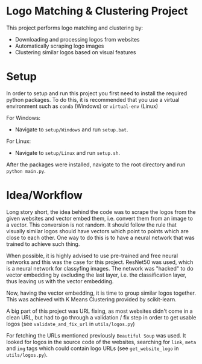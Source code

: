# Logo Matching & Clustering Project

  This project performs logo matching and clustering by:
  - Downloading and processing logos from websites
  - Automatically scraping logo images
  - Clustering similar logos based on visual features

# Setup

  In order to setup and run this project you first need to install the required python packages. To do this, it is recommended that you use a virtual environment such as `conda` (Windows) or `virtual-env` (Linux)

For Windows:
- Navigate to `setup/Windows` and run `setup.bat`.

For Linux:
- Navigate to `setup/Linux` and run `setup.sh`.

After the packages were installed, navigate to the root directory and run `python main.py`.

# Idea/Workflow
  Long story short, the idea behind the code was to scrape the logos from the given websites and vector embed them, i.e. convert them from an image to a vector. This conversion is not random. It should follow the rule that visually similar logos should have vectors which point to points which are close to each other. One way to do this is to have a neural network that was trained to achieve such thing.

  When possible, it is highly advised to use pre-trained and free neural networks and this was the case for this project. ResNet50 was used, which is a neural network for classyfing images. The network was "hacked" to do vector embedding by excluding the last layer, i.e. the classification layer, thus leaving us with the vector embedding.

  Now, having the vector embedding, it is time to group similar logos together. This was achieved with K Means Clustering provided by scikit-learn.

  A big part of this project was URL fixing, as most websites didn't come in a clean URL, but had to go through a validation / fix step in order to get usable logos (see `validate_and_fix_url` in `utils/logos.py`)

  For fetching the URLs mentioned previously `Beautiful Soup` was used. It looked for logos in the source code of the websites, searching for `link`, `meta` and `img` tags which could contain logo URLs (see `get_website_logo` in `utils/logos.py`).
